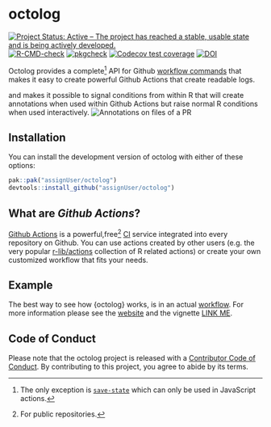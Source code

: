 
<!-- README.md is generated from README.Rmd. Please edit that file -->

# octolog

<!-- badges: start -->

[![Project Status: Active – The project has reached a stable, usable
state and is being actively
developed.](https://www.repostatus.org/badges/latest/active.svg)](https://www.repostatus.org/#active)
[![R-CMD-check](https://github.com/assignUser/octolog/workflows/R-CMD-check/badge.svg)](https://github.com/assignUser/octolog/actions)
[![pkgcheck](https://github.com/assignUser/octolog/actions/workflows/pkgcheck.yaml/badge.svg)](https://github.com/assignUser/octolog/actions/workflows/pkgcheck.yaml)
[![Codecov test
coverage](https://codecov.io/gh/assignUser/octolog/branch/main/graph/badge.svg)](https://app.codecov.io/gh/assignUser/octolog?branch=main)
[![DOI](https://zenodo.org/badge/451156961.svg)](https://zenodo.org/badge/latestdoi/451156961)
<!-- badges: end -->

Octolog provides a complete[^1] API for Github [workflow
commands](https://docs.github.com/en/actions/using-workflows/workflow-commands-for-github-actions)
that makes it easy to create powerful Github Actions that create
readable logs.

and makes it possible to signal conditions from within R that will
create annotations when used within Github Actions but raise normal R
conditions when used interactively. ![Annotations on files of a
PR](man/figures/error.png)

## Installation

You can install the development version of octolog with either of these
options:

``` r
pak::pak("assignUser/octolog")
devtools::install_github("assignUser/octolog")
```

## What are *Github Actions*?

[Github Actions](https://github.com/features/actions) is a
powerful,free[^2] [CI](https://devguide.ropensci.org/ci.html) service
integrated into every repository on Github. You can use actions created
by other users (e.g. the very popular
[r-lib/actions](https://github.com/r-lib/actions) collection of R
related actions) or create your own customized workflow that fits your
needs.

## Example

The best way to see how {octolog} works, is in an actual
[workflow](https://github.com/assignUser/octolog/actions/workflows/test-octolog.yaml).
For more information please see the
[website](assignUser.github.io/octolog) and the vignette [LINK ME]().

## Code of Conduct

Please note that the octolog project is released with a [Contributor
Code of
Conduct](https://assignuser.github.io/octolog/CODE_OF_CONDUCT.html). By
contributing to this project, you agree to abide by its terms.

[^1]: The only exception is
    [`save-state`](https://docs.github.com/en/actions/using-workflows/workflow-commands-for-github-actions#sending-values-to-the-pre-and-post-actions)
    which can only be used in JavaScript actions.

[^2]: For public repositories.
